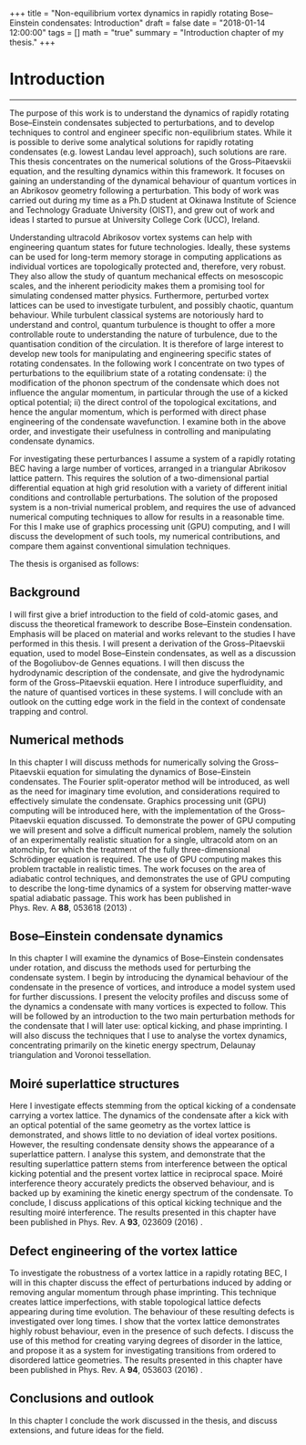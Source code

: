 +++
title = "Non-equilibrium vortex dynamics in rapidly rotating Bose–Einstein condensates: Introduction"
draft = false
date = "2018-01-14 12:00:00"
tags = []
math = "true"
summary = "Introduction chapter of my thesis."
+++

# Introduction
---------------

The purpose of this work is to understand the dynamics of rapidly rotating Bose–Einstein condensates subjected to perturbations, and to develop techniques to control and engineer specific non-equilibrium states. While it is possible to derive some analytical solutions for rapidly rotating condensates (e.g. lowest Landau level approach), such solutions are rare. This thesis concentrates on the numerical solutions of the Gross–Pitaevskii equation, and the resulting dynamics within this framework. It focuses on gaining an understanding of the dynamical behaviour of quantum vortices in an Abrikosov geometry following a perturbation. This body of work was carried out during my time as a Ph.D student at Okinawa Institute of Science and Technology Graduate University (OIST), and grew out of work and ideas I started to pursue at University College Cork (UCC), Ireland.

Understanding ultracold Abrikosov vortex systems can help with engineering quantum states for future technologies. Ideally, these systems can be used for long-term memory storage in computing applications as individual vortices are topologically protected and, therefore, very robust. They also allow the study of quantum mechanical effects on mesoscopic scales, and the inherent periodicity makes them a promising tool for simulating condensed matter physics. Furthermore, perturbed vortex lattices can be used to investigate turbulent, and possibly chaotic, quantum behaviour. While turbulent classical systems are notoriously hard to understand and control, quantum turbulence is thought to offer a more controllable route to understanding the nature of turbulence, due to the quantisation condition of the circulation. It is therefore of large interest to develop new tools for manipulating and engineering specific states of rotating condensates. In the following work I concentrate on two types of perturbations to the equilibrium state of a rotating condensate: i) the modification of the phonon spectrum of the condensate which does not influence the angular momentum, in particular through the use of a kicked optical potential; ii) the direct control of the topological excitations, and hence the angular momentum, which is performed with direct phase engineering of the condensate wavefunction. I examine both in the above order, and investigate their usefulness in controlling and manipulating condensate dynamics.

For investigating these perturbances I assume a system of a rapidly rotating BEC having a large number of vortices, arranged in a triangular Abrikosov lattice pattern. This requires the solution of a two-dimensional partial differential equation at high grid resolution with a variety of different initial conditions and controllable perturbations. The solution of the proposed system is a non-trivial numerical problem, and requires the use of advanced numerical computing techniques to allow for results in a reasonable time. For this I make use of graphics processing unit (GPU) computing, and I will discuss the development of such tools, my numerical contributions, and compare them against conventional simulation techniques.

The thesis is organised as follows:

Background
----------

I will first give a brief introduction to the field of cold-atomic gases, and discuss the theoretical framework to describe Bose–Einstein condensation. Emphasis will be placed on material and works relevant to the studies I have performed in this thesis. I will present a derivation of the Gross–Pitaevskii equation, used to model Bose–Einstein condensates, as well as a discussion of the Bogoliubov-de Gennes equations. I will then discuss the hydrodynamic description of the condensate, and give the hydrodynamic form of the Gross–Pitaevskii equation. Here I introduce superfluidity, and the nature of quantised vortices in these systems. I will conclude with an outlook on the cutting edge work in the field in the context of condensate trapping and control.

Numerical methods
-----------------

In this chapter I will discuss methods for numerically solving the Gross–Pitaevskii equation for simulating the dynamics of Bose–Einstein condensates. The Fourier split-operator method will be introduced, as well as the need for imaginary time evolution, and considerations required to effectively simulate the condensate. Graphics processing unit (GPU) computing will be introduced here, with the implementation of the Gross–Pitaevskii equation discussed. To demonstrate the power of GPU computing we will present and solve a difficult numerical problem, namely the solution of an experimentally realistic situation for a single, ultracold atom on an atomchip, for which the treatment of the fully three-dimensional Schrödinger equation is required. The use of GPU computing makes this problem tractable in realistic times. The work focuses on the area of adiabatic control techniques, and demonstrates the use of GPU computing to describe the long-time dynamics of a system for observing matter-wave spatial adiabatic passage. This work has been published in Phys. Rev. A **88**, 053618 (2013) .

Bose–Einstein condensate dynamics
---------------------------------

In this chapter I will examine the dynamics of Bose–Einstein condensates under rotation, and discuss the methods used for perturbing the condensate system. I begin by introducing the dynamical behaviour of the condensate in the presence of vortices, and introduce a model system used for further discussions. I present the velocity profiles and discuss some of the dynamics a condensate with many vortices is expected to follow. This will be followed by an introduction to the two main perturbation methods for the condensate that I will later use: optical kicking, and phase imprinting. I will also discuss the techniques that I use to analyse the vortex dynamics, concentrating primarily on the kinetic energy spectrum, Delaunay triangulation and Voronoi tessellation.

Moiré superlattice structures
-----------------------------

Here I investigate effects stemming from the optical kicking of a condensate carrying a vortex lattice. The dynamics of the condensate after a kick with an optical potential of the same geometry as the vortex lattice is demonstrated, and shows little to no deviation of ideal vortex positions. However, the resulting condensate density shows the appearance of a superlattice pattern. I analyse this system, and demonstrate that the resulting superlattice pattern stems from interference between the optical kicking potential and the present vortex lattice in reciprocal space. Moiré interference theory accurately predicts the observed behaviour, and is backed up by examining the kinetic energy spectrum of the condensate. To conclude, I discuss applications of this optical kicking technique and the resulting moiré interference. The results presented in this chapter have been published in Phys. Rev. A **93**, 023609 (2016) .

Defect engineering of the vortex lattice
----------------------------------------

To investigate the robustness of a vortex lattice in a rapidly rotating BEC, I will in this chapter discuss the effect of perturbations induced by adding or removing angular momentum through phase imprinting. This technique creates lattice imperfections, with stable topological lattice defects appearing during time evolution. The behaviour of these resulting defects is investigated over long times. I show that the vortex lattice demonstrates highly robust behaviour, even in the presence of such defects. I discuss the use of this method for creating varying degrees of disorder in the lattice, and propose it as a system for investigating transitions from ordered to disordered lattice geometries. The results presented in this chapter have been published in Phys. Rev. A **94**, 053603 (2016) .

Conclusions and outlook
-----------------------

In this chapter I conclude the work discussed in the thesis, and discuss extensions, and future ideas for the field.